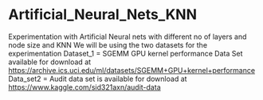 # Artificial_Neural_Nets_KNN
Experimentation with Artificial Neural nets with different no of layers and node size and KNN
We will be using the two datasets for the experimentation
Dataset_1 = SGEMM GPU kernel performance Data Set available for download at https://archive.ics.uci.edu/ml/datasets/SGEMM+GPU+kernel+performance
Data_set2 = Audit data set is available for download at https://www.kaggle.com/sid321axn/audit-data
